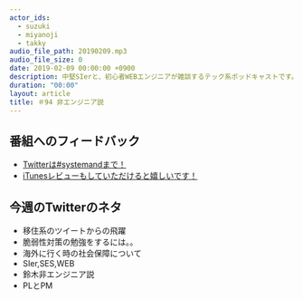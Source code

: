 ```yaml
---
actor_ids:
  - suzuki
  - miyanoji
  - takky
audio_file_path: 20190209.mp3
audio_file_size: 0
date: 2019-02-09 00:00:00 +0900
description: 中堅SIerと、初心者WEBエンジニアが雑談するテック系ポッドキャストです。
duration: "00:00"
layout: article
title: ＃94 非エンジニア説
---
```

## 番組へのフィードバック
* [Twitterは#systemandまで！](https://twitter.com/search?q=%23systemand)
* [iTunesレビューもしていただけると嬉しいです！](https://itunes.apple.com/jp/podcast/systemand-online/id1205168408?mt=2)

## 今週のTwitterのネタ
* 移住系のツイートからの飛躍
* 脆弱性対策の勉強をするには。。
* 海外に行く時の社会保障について
* SIer,SES,WEB
* 鈴木非エンジニア説
* PLとPM
